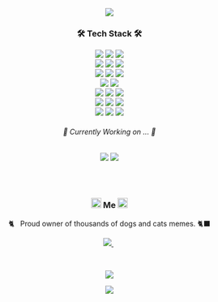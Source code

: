 <P align="center">
  <img src="https://capsule-render.vercel.app/api?type=wave&color=gradient&height=300&section=header&text=soom's%20github%&fontSize=80&animation=twinkling&fontAlignY=40&rotate=5)"/>
</P>

<h3 align="center">🛠 Tech Stack 🛠</h3>

<p align="center">

  <img src="https://img.shields.io/badge/React-61DAFB?style=flat-square&logo=React&logoColor=white"/>
  <img src="https://img.shields.io/badge/Vue.js-4FC08D?style=flat-square&logo=Vue%2Ejs&logoColor=white"/>
  <img src="https://img.shields.io/badge/Svelte-FF3E00?style=flat-square&logo=Svelte&logoColor=white"/>

  <br/>
  <img src="https://img.shields.io/badge/Next.js-000000?style=flat-square&logo=Next%2Ejs&logoColor=white"/>
  <img src="https://img.shields.io/badge/Nuxt.js-00DC82?style=flat-square&logo=Nuxt%2Ejs&logoColor=white"/>
  <img src="https://img.shields.io/badge/Svelte Kit-FF3E00?style=flat-square&logo=Svelte&logoColor=white"/>

  <br/>
  <img src="https://img.shields.io/badge/NestJS-E0234E?style=flat-square&logo=NestJS&logoColor=white"/>
  <img src="https://img.shields.io/badge/Strapi-2F2E8B?style=flat-square&logo=Strapi&logoColor=white"/>
  <img src="https://img.shields.io/badge/GraphQL-E434AA?style=flat-square&logo=GraphQL&logoColor=white"/>

  <br/>
  <img src="https://img.shields.io/badge/Tailwind%20CSS-38B2AC?style=flat-square&logo=Tailwind%20CSS&logoColor=white"/>
  <img src="https://img.shields.io/badge/Styled%20components-DB7093?style=flat-square&logo=styled-components&logoColor=white"/>

  <br/>
  <img src="https://img.shields.io/badge/Docker-2496ED?style=flat-square&logo=Docker&logoColor=white"/>
  <img src="https://img.shields.io/badge/Firebase-FFCA28?style=flat-square&logo=Firebase&logoColor=white"/>
  <img src="https://img.shields.io/badge/Vercel-000000?style=flat-square&logo=Vercel&logoColor=white"/>
  
  <br/>
  <img src="https://img.shields.io/badge/TypeScript-3178c6?style=flat-square&logo=TypeScript&logoColor=white"/>
  <img src="https://img.shields.io/badge/Kotlin-7F52FF?style=flat-square&logo=Kotlin&logoColor=white"/>
  <img src="https://img.shields.io/badge/Python-3776AB?style=flat-square&logo=Python&logoColor=white"/>
  
  <br/>
  <img src="https://img.shields.io/badge/Lerna-9333EA?style=flat-square&logo=Lerna&logoColor=white"/>
  <img src="https://img.shields.io/badge/Yarn Berry-2C8EBB?style=flat-square&logo=Yarn&logoColor=white"/>
  <img src="https://img.shields.io/badge/pnpm-F69220?style=flat-square&logo=pnpm&logoColor=white"/>
  
</p>


<h6 align="center">🎯 Currently Working on ... 🎯</h3>
<p align="center">
  <img src="https://img.shields.io/badge/WebRTC-333333?style=flat-square&logo=WebRTC&logoColor=white"/>
  <img src="https://img.shields.io/badge/WebAssembly-654FF0?style=flat-square&logo=WebAssembly&logoColor=white"/>
</p>

<br><br>
<h3 align="center"> <img src="https://raw.githubusercontent.com/MartinHeinz/MartinHeinz/master/wave.gif" width="20px" height="20px"> Me <img src="https://raw.githubusercontent.com/MartinHeinz/MartinHeinz/master/wave.gif" width="20px" height="20px"> </h3>
<p align="center">🐈‍&nbsp;&nbsp; Proud owner of thousands of dogs and cats memes. 🐈‍⬛</p>
<p align="center">
<!--   <a href="https://www.soomlog.tech/">
    <img src="https://img.shields.io/badge/Tech%20Blog-000000?style=flat-square&logo=Vercel&logoColor=white&link=https://www.soomlog.tech/"/>
  </a>&nbsp -->
  <a href="https://www.linkedin.com/in/soomyungkang/">
    <img src="https://img.shields.io/badge/LinkedIn-0077B5?style=flat-square&logo=LinkedIn&logoColor=white&link=https://www.linkedin.com/in/soomyungkang/"/>
  </a>&nbsp
<!--   <a href="mailto:vannskang@gmail.com">
    <img src="https://img.shields.io/badge/Gmail-d14836?style=flat-square&logo=Gmail&logoColor=white&link=vannskang@gmail.com"/>
  </a>&nbsp -->
<!--   <a href="https://www.notion.so/soomyungkang/Soomyung-Kang-cfcfd738e60841aebb5ff41c815de405">
    <img src="https://img.shields.io/badge/Notion-000000?style=flat-square&logo=Notion&logoColor=white&link=https://www.notion.so/soomyungkang/Soomyung-Kang-cfcfd738e60841aebb5ff41c815de405"/>
  </a>&nbsp -->
<!--   <a href="https://soomyung.medium.com/">
    <img src="https://img.shields.io/badge/Medium-12100E?style=flat-square&logo=Medium&logoColor=white&link=https://soomyung.medium.com/"/>
  </a>&nbsp   -->
<!--   <a href="https://leetcode.com/soomyung/">
    <img src="https://img.shields.io/badge/LeetCode-FFA116?style=flat-square&logo=LeetCode&logoColor=white&link=https://leetcode.com/soomyung/"/>
  </a>&nbsp -->
</p>
<br/>

<p align="center">
  <a href="https://hits.seeyoufarm.com"><img src="https://hits.seeyoufarm.com/api/count/incr/badge.svg?url=https%3A%2F%2Fgithub.com%2FVannsKang%2Fhit-counter&count_bg=%23549BCB&title_bg=%23BCBCBC&icon=github.svg&icon_color=%23E7E7E7&title=hits&edge_flat=true"/></a>
</p>

<P align="center">
  <img src="https://capsule-render.vercel.app/api?type=wave&color=gradient&height=200&section=footer&text=yeeeesss%20rules~!!&fontSize=50&animation=twinkling&fontAlign=70&fontAlignY=80&rotate=-5"/>
</P>
